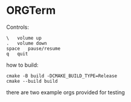 # ORGTerm
Controls:
```
\	volume up
.	volume down
space	pause/resume
q	quit
```
how to build:

```
cmake -B build -DCMAKE_BUILD_TYPE=Release
cmake --build build
```

there are two example orgs provided for testing
